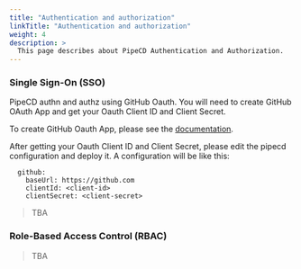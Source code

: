 ```yaml
---
title: "Authentication and authorization"
linkTitle: "Authentication and authorization"
weight: 4
description: >
  This page describes about PipeCD Authentication and Authorization.
---
```


### Single Sign-On (SSO)

PipeCD authn and authz using GitHub Oauth. You will need to create GitHub OAuth App and get your Oauth Client ID and Client Secret.

To create GitHub Oauth App, please see the [documentation](https://developer.github.com/apps/building-oauth-apps/creating-an-oauth-app/).

After getting your Oauth Client ID and Client Secret, please edit the pipecd configuration and deploy it. A configuration will be like this:

```
  github:
    baseUrl: https://github.com
    clientId: <client-id>
    clientSecret: <client-secret>
```

> TBA

### Role-Based Access Control (RBAC)

> TBA
